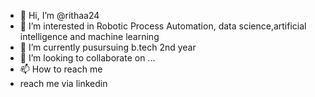 - 👋 Hi, I’m @rithaa24
- 👀 I’m interested in Robotic Process Automation, data science,artificial intelligence and machine learning
- 🌱 I’m currently pusursuing b.tech 2nd year
- 💞️ I’m looking to collaborate on ...
- 📫 How to reach me
- reach me via linkedin

<!---
rithaa24/rithaa24 is a ✨ special ✨ repository because its `README.md` (this file) appears on your GitHub profile.
You can click the Preview link to take a look at your changes.
--->
